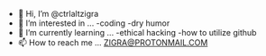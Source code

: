 - 👋 Hi, I’m @ctrlaltzigra
- 👀 I’m interested in ...
      -coding
      -dry humor
- 🌱 I’m currently learning ...
      -ethical hacking
      -how to utilize github
- 📫 How to reach me ...
      <ZIGRA@PROTONMAIL.COM>

<!---
ctrlaltzigra/ctrlaltzigra is a ✨ special ✨ repository because its `README.md` (this file) appears on your GitHub profile.
You can click the Preview link to take a look at your changes.
--->
